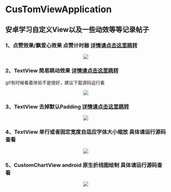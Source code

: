 # CusTomViewApplication
## 安卓学习自定义View以及一些动效等等记录帖子
### 1、点赞效果/飘爱心效果 点赞计时器  [详情请点击这里跳转](https://blog.csdn.net/Mr_Liangxiaobai/article/details/114531518 "详情")
<div align=center><img src="https://img-blog.csdnimg.cn/20210308145447687.gif"/></div>

### 2、TextView 简易跳动效果  [详情请点击这里跳转](https://blog.csdn.net/Mr_Liangxiaobai/article/details/114870466 "详情2")
   gif有时候看着体验不是很好，建议下载源码运行看
<div align=center><img src="https://img-blog.csdnimg.cn/20210316104003630.gif"/></div>

### 3、TextView 去掉默认Padding  [详情请点击这里跳转](https://blog.csdn.net/Mr_Liangxiaobai/article/details/135557584 "详情3")
<div align=center><img src="https://img-blog.csdnimg.cn/direct/212df3afbff94e40963cafb829a07087.png"/></div>

### 4、TextView 单行或者固定宽度自适应字体大小缩放 具体请运行源码查看
<div align=center><img src="https://img-blog.csdnimg.cn/direct/2c1016e4754f4810b72fb9b974b40802.gif"/></div>

### 5、CustomChartView android 原生折线图绘制  具体请运行源码查看
<div align=center><img src="https://img-blog.csdnimg.cn/direct/d86f6cec21fe4ac5be4856f70a1f7533.gif"/></div>
